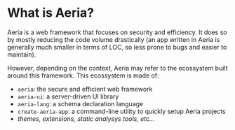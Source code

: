 # What is Aeria?

Aeria is a web framework that focuses on security and efficiency. It does so by mostly reducing the code volume drastically (an app written in Aeria is generally much smaller in terms of LOC, so less prone to bugs and easier to maintain).

However, depending on the context, Aeria may refer to the ecossystem built around this framework. This ecossystem is made of:

- `aeria`: the secure and efficient web framework
- `aeria-ui`: a server-driven UI library
- `aeria-lang`: a schema declaration language
- `create-aeria-app`: a command-line utility to quickly setup Aeria projects
- _themes, extensions, static analysys tools, etc..._


